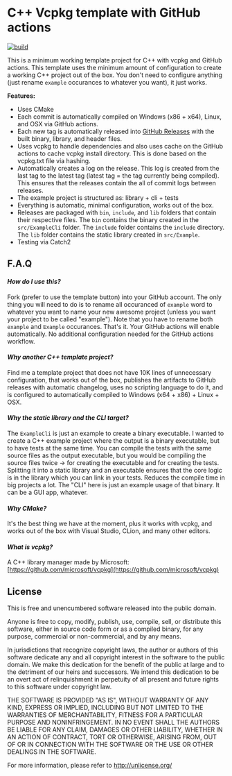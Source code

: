 # C++ Vcpkg template with GitHub actions

[![build](https://github.com/matusnovak/cpp-vcpkg-template/workflows/build/badge.svg)](https://github.com/matusnovak/cpp-vcpkg-template/actions)

This is a minimum working template project for C++ with vcpkg and GitHub actions. This template uses the minimum amount of configuration to create a working C++ project out of the box. You don't need to configure anything (just rename `example` occurances to whatever you want), it just works.

**Features:**

* Uses CMake
* Each commit is automatically compiled on Windows (x86 + x64), Linux, and OSX via GitHub actions.
* Each new tag is automatically released into [GitHub Releases](https://github.com/matusnovak/cpp-vcpkg-template/releases) with the built binary, library, and header files.
* Uses vcpkg to handle dependencies and also uses cache on the GitHub actions to cache vcpkg install directory. This is done based on the vcpkg.txt file via hashing.
* Automatically creates a log on the release. This log is created from the last tag to the latest tag (latest tag = the tag currently being compiled). This ensures that the releases contain the all of commit logs between releases.
* The example project is structured as: library + cli + tests
* Everything is automatic, minimal configuration, works out of the box.
* Releases are packaged with `bin`, `include`, and `lib` folders that contain their respective files. The `bin` contains the binary created in the `src/ExampleCli` folder. The `include` folder contains the `include` directory. The `lib` folder contains the static library created in `src/Example`.
* Testing via Catch2

## F.A.Q

#### _How do I use this?_

Fork (prefer to use the template button) into your GitHub account. The only thing you will need to do is to rename all occuranced of `example` word to whatever you want to name your new awesome project (unless you want your project to be called "example"). Note that you have to rename both `example` and `Example` occurances. That's it. Your GitHub actions will enable automatically. No additional configuration needed for the GitHub actions workflow.

#### _Why another C++ template project?_

Find me a template project that does not have 10K lines of unnecessary configuration, that works out of the box, publishes the artifacts to GitHub releases with automatic changelog, uses no scripting language to do it, and is configured to automatically compiled to Windows (x64 + x86) + Linux + OSX.

#### _Why the static library and the CLI target?_

The `ExampleCli` is just an example to create a binary executable. I wanted to create a C++ example project where the output is a binary executable, but to have tests at the same time. You can compile the tests with the same source files as the output executable, but you would be compiling the source files twice -> for creating the executable and for creating the tests. Splitting it into a static library and an executable ensures that the core logic is in the library which you can link in your tests. Reduces the compile time in big projects a lot. The "CLI" here is just an example usage of that binary. It can be a GUI app, whatever.

#### _Why CMake?_

It's the best thing we have at the moment, plus it works with vcpkg, and works out of the box with Visual Studio, CLion, and many other editors.

#### _What is vcpkg?_

A C++ library manager made by Microsoft: [https://github.com/microsoft/vcpkg](https://github.com/microsoft/vcpkg)


## License

This is free and unencumbered software released into the public domain.

Anyone is free to copy, modify, publish, use, compile, sell, or
distribute this software, either in source code form or as a compiled
binary, for any purpose, commercial or non-commercial, and by any
means.

In jurisdictions that recognize copyright laws, the author or authors
of this software dedicate any and all copyright interest in the
software to the public domain. We make this dedication for the benefit
of the public at large and to the detriment of our heirs and
successors. We intend this dedication to be an overt act of
relinquishment in perpetuity of all present and future rights to this
software under copyright law.

THE SOFTWARE IS PROVIDED "AS IS", WITHOUT WARRANTY OF ANY KIND,
EXPRESS OR IMPLIED, INCLUDING BUT NOT LIMITED TO THE WARRANTIES OF
MERCHANTABILITY, FITNESS FOR A PARTICULAR PURPOSE AND NONINFRINGEMENT.
IN NO EVENT SHALL THE AUTHORS BE LIABLE FOR ANY CLAIM, DAMAGES OR
OTHER LIABILITY, WHETHER IN AN ACTION OF CONTRACT, TORT OR OTHERWISE,
ARISING FROM, OUT OF OR IN CONNECTION WITH THE SOFTWARE OR THE USE OR
OTHER DEALINGS IN THE SOFTWARE.

For more information, please refer to <http://unlicense.org/>
